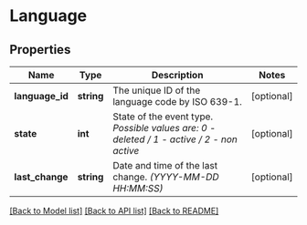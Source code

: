 # Language

## Properties
Name | Type | Description | Notes
------------ | ------------- | ------------- | -------------
**language_id** | **string** | The unique ID of the language code by ISO 639-1. | [optional] 
**state** | **int** | State of the event type. *Possible values are: 0 - deleted / 1 - active / 2 - non active* | [optional] 
**last_change** | **string** | Date and time of the last change. *(YYYY-MM-DD HH:MM:SS)* | [optional] 

[[Back to Model list]](../../README.md#documentation-for-models) [[Back to API list]](../../README.md#documentation-for-api-endpoints) [[Back to README]](../../README.md)

